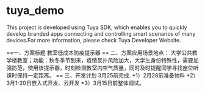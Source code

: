 # tuya_demo

This project is developed using Tuya SDK, which enables you to quickly develop branded apps connecting and controlling smart scenarios of many devices.For more information, please check Tuya Developer Website.

==一、方案标题
  教室低成本防疫提示器
== 二、方案应用场景地点：
  大学公共教学楼教室；功能：秋冬季节到来，疫情反扑风险加大，大学生身份特殊性，需要加强防范，使用该提示器，时刻检测教室内空气质量，同时及时提醒同学寻找座位听课时保持一定距离。 
== 三、开发计划
  3月25前完成.
  *1）2月28前准备物料
  *2）3月1-20日嵌入式开发、云开发
  *3）3月15日前整体调试。


